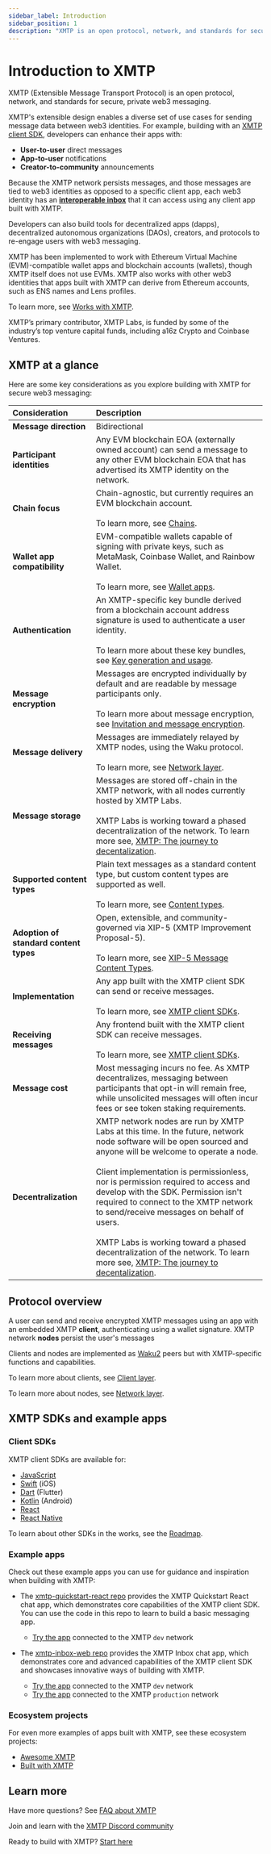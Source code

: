 ```yaml
---
sidebar_label: Introduction
sidebar_position: 1
description: "XMTP is an open protocol, network, and standards for secure, private web3 messaging."
---
```


# Introduction to XMTP

XMTP (Extensible Message Transport Protocol) is an open protocol, network, and standards for secure, private web3 messaging.

XMTP's extensible design enables a diverse set of use cases for sending message data between web3 identities. For example, building with an [XMTP client SDK](/docs/introduction#xmtp-sdks-and-example-apps), developers can enhance their apps with:

- **User-to-user** direct messages
- **App-to-user** notifications
- **Creator-to-community** announcements

Because the XMTP network persists messages, and those messages are tied to web3 identities as opposed to a specific client app, each web3 identity has an [**interoperable inbox**](/docs/concepts/interoperable-inbox) that it can access using any client app built with XMTP.

Developers can also build tools for decentralized apps (dapps), decentralized autonomous organizations (DAOs), creators, and protocols to re-engage users with web3 messaging.

XMTP has been implemented to work with Ethereum Virtual Machine (EVM)-compatible wallet apps and blockchain accounts (wallets), though XMTP itself does not use EVMs. XMTP also works with other web3 identities that apps built with XMTP can derive from Ethereum accounts, such as ENS names and Lens profiles.

To learn more, see [Works with XMTP](/docs/build/dev-faqs).

XMTP’s primary contributor, XMTP Labs, is funded by some of the industry’s top venture capital funds, including a16z Crypto and Coinbase Ventures.

## XMTP at a glance

Here are some key considerations as you explore building with XMTP for secure web3 messaging:

| Consideration                          | Description                                                                                                                                                                                                                                                                                                                                                                                                                                                                                                                                                               |
| :------------------------------------- | :------------------------------------------------------------------------------------------------------------------------------------------------------------------------------------------------------------------------------------------------------------------------------------------------------------------------------------------------------------------------------------------------------------------------------------------------------------------------------------------------------------------------------------------------------------------------ |
| **Message direction**                  | Bidirectional                                                                                                                                                                                                                                                                                                                                                                                                                                                                                                                                                             |
| **Participant identities**             | Any EVM blockchain EOA (externally owned account) can send a message to any other EVM blockchain EOA that has advertised its XMTP identity on the network.                                                                                                                                                                                                                                                                                                                                                                                                                |
| **Chain focus**                        | Chain-agnostic, but currently requires an EVM blockchain account. <br /><br /> To learn more, see [Chains](/docs/build/dev-faqs#chains).                                                                                                                                                                                                                                                                                                                                                                                                                                  |
| **Wallet app compatibility**           | EVM-compatible wallets capable of signing with private keys, such as MetaMask, Coinbase Wallet, and Rainbow Wallet. <br /><br /> To learn more, see [Wallet apps](/docs/build/dev-faqs#wallet-apps).                                                                                                                                                                                                                                                                                                                                                                      |
| **Authentication**                     | An XMTP-specific key bundle derived from a blockchain account address signature is used to authenticate a user identity. <br /><br /> To learn more about these key bundles, see [Key generation and usage](/docs/concepts/key-generation-and-usage).                                                                                                                                                                                                                                                                                                                     |
| **Message encryption**                 | Messages are encrypted individually by default and are readable by message participants only. <br /><br /> To learn more about message encryption, see [Invitation and message encryption](/docs/concepts/invitation-and-message-encryption).                                                                                                                                                                                                                                                                                                                             |
| **Message delivery**                   | Messages are immediately relayed by XMTP nodes, using the Waku protocol. <br /><br /> To learn more, see [Network layer](/docs/concepts/architectural-overview#network-layer).                                                                                                                                                                                                                                                                                                                                                                                            |
| **Message storage**                    | Messages are stored off-chain in the XMTP network, with all nodes currently hosted by XMTP Labs. <br /><br /> XMTP Labs is working toward a phased decentralization of the network. To learn more see, [XMTP: The journey to decentalization](/blog/journey-to-decentralization).                                                                                                                                                                                                                                                                                         |
| **Supported content types**            | Plain text messages as a standard content type, but custom content types are supported as well. <br /><br /> To learn more, see [Content types](/docs/concepts/content-types).                                                                                                                                                                                                                                                                                                                                                                                            |
| **Adoption of standard content types** | Open, extensible, and community-governed via XIP-5 (XMTP Improvement Proposal-5). <br /><br /> To learn more, see [XIP-5 Message Content Types](https://github.com/xmtp/XIPs/blob/main/XIPs/xip-5-message-content-types.md).                                                                                                                                                                                                                                                                                                                                              |
| **Implementation**                     | Any app built with the XMTP client SDK can send or receive messages. <br /><br /> To learn more, see [XMTP client SDKs](#client-sdks).                                                                                                                                                                                                                                                                                                                                                                                                                                    |
| **Receiving messages**                 | Any frontend built with the XMTP client SDK can receive messages. <br /><br /> To learn more, see [XMTP client SDKs](#client-sdks).                                                                                                                                                                                                                                                                                                                                                                                                                                       |
| **Message cost**                       | Most messaging incurs no fee. As XMTP decentralizes, messaging between participants that opt-in will remain free, while unsolicited messages will often incur fees or see token staking requirements. <!--<br /><br /> To learn more, see Will XMTP have gas fees?-->                                                                                                                                                                                                                                                                                                     |
| **Decentralization**                   | XMTP network nodes are run by XMTP Labs at this time. In the future, network node software will be open sourced and anyone will be welcome to operate a node. <br /><br /> Client implementation is permissionless, nor is permission required to access and develop with the SDK. Permission isn't required to connect to the XMTP network to send/receive messages on behalf of users. <br /><br /> XMTP Labs is working toward a phased decentralization of the network. To learn more see, [XMTP: The journey to decentalization](/blog/journey-to-decentralization). |

## Protocol overview

A user can send and receive encrypted XMTP messages using an app with an embedded XMTP **client**, authenticating using a wallet signature. XMTP network **nodes** persist the user's messages

Clients and nodes are implemented as [Waku2](https://rfc.vac.dev/spec/10/) peers but with XMTP-specific functions and capabilities.

To learn more about clients, see [Client layer](/docs/concepts/architectural-overview#client-layer).

To learn more about nodes, see [Network layer](/docs/concepts/architectural-overview#network-layer).

## XMTP SDKs and example apps

### Client SDKs

XMTP client SDKs are available for:

- [JavaScript](/docs/sdks/js-quickstart)
- [Swift](/docs/sdks/swift-quickstart) (iOS)
- [Dart](/docs/sdks/dart-quickstart) (Flutter)
- [Kotlin](/docs/sdks/kotlin-quickstart) (Android)
- [React](/docs/sdks/react-quickstart)
- [React Native](/docs/sdks/rn-quickstart)

To learn about other SDKs in the works, see the [Roadmap](/roadmap).

### Example apps

Check out these example apps you can use for guidance and inspiration when building with XMTP:

- The [xmtp-quickstart-react repo](https://github.com/xmtp/xmtp-quickstart-react) provides the XMTP Quickstart React chat app, which demonstrates core capabilities of the XMTP client SDK. You can use the code in this repo to learn to build a basic messaging app.

  - [Try the app](https://xmtp-quickstart-react.vercel.app/) connected to the XMTP `dev` network

- The [xmtp-inbox-web repo](https://github.com/xmtp-labs/xmtp-inbox-web) provides the XMTP Inbox chat app, which demonstrates core and advanced capabilities of the XMTP client SDK and showcases innovative ways of building with XMTP.
  - [Try the app](https://dev.xmtp.chat/) connected to the XMTP `dev` network
  - [Try the app](https://xmtp.chat/) connected to the XMTP `production` network

### Ecosystem projects

For even more examples of apps built with XMTP, see these ecosystem projects:

- [Awesome XMTP](https://github.com/xmtp/awesome-xmtp)
- [Built with XMTP](built-with-xmtp)

## Learn more

Have more questions? See [FAQ about XMTP](/docs/concepts/faq)

Join and learn with the [XMTP Discord community](https://discord.gg/xmtp)

Ready to build with XMTP? [Start here](/docs/build/start-building)
